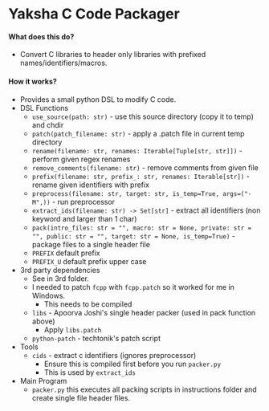 # Yaksha C Code Packager
#### What does this do?
* Convert C libraries to header only libraries with prefixed names/identifiers/macros.
#### How it works?
* Provides a small python DSL to modify C code.
* DSL Functions
  * `use_source(path: str)` - use this source directory (copy it to temp) and chdir
  * `patch(patch_filename: str)`  - apply a .patch file in current temp directory
  * `rename(filename: str, renames: Iterable[Tuple[str, str]])` - perform given regex renames
  * `remove_comments(filename: str)` - remove comments from given file
  * `prefix(filename: str, prefix_: str, renames: Iterable[str])` - rename given identifiers with prefix
  * `preprocess(filename: str, target: str, is_temp=True, args=("-M",))` - run preprocessor
  * `extract_ids(filename: str) -> Set[str]` - extract all identifiers (non keyword and larger than 1 char)
  * `pack(intro_files: str = "", macro: str = None, private: str = "",
    public: str = "", target: str = None, is_temp=True)` - package files to a single header file
  * `PREFIX` default prefix
  * `PREFIX_U` default prefix upper case
* 3rd party dependencies
  * See in 3rd folder.
  * I needed to patch `fcpp` with `fcpp.patch` so it worked for me in Windows.
    * This needs to be compiled
  * `libs` - Apoorva Joshi's single header packer (used in pack function above)
    * Apply `libs.patch`
  * `python-patch` - techtonik's patch script
* Tools
  * `cids` - extract c identifiers (ignores preprocessor)
    * Ensure this is compiled first before you run `packer.py`
    * This is used by `extract_ids`
* Main Program
  * `packer.py` this executes all packing scripts in instructions folder and create single file header files.
